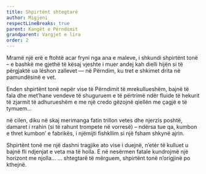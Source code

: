 ```yaml
---
title: Shpirtënt shtegtarë
author: Migjeni
respectLineBreaks: true
parent: Kangët e Përndimit
grandparent: Vargjet e lira
order: 2
---
```


Mramë një erë e ftohtë acar fryni nga ana e maleve,
i shkundi shpirtënt tonë – e bashkë me gjethë të kësaj vjeshte
i muer andej kah dielli hijën si të përgjaktë ua lëshon zallevet
— në Përndim, ku tret e shkimet drita në pamundësinë e vet.

Enden shpirtënt tonë nepër vise të Përndimit të mrekullueshëm,
bajnë të fala dhe met’hane vendeve të shuguruem
e të përtrimë ndër fluide të hekurit të zjarmit të adhurueshëm
e me një credo gëzojnë qiellën me çagjë e të tymuem…

në cilen, diku në skaj merimanga fatin trillon
vetes dhe njerzis poshtë, damaret i rrahin
(si të rahunt trompete në vorresë) – ndërsa tue qa, kumbon
e thret kumbon’ e fabrikës, i njëmijti fishkllim si një fsham shkynë ajrin.

Shpirtënt tonë me një dashni tragjike ato vise i duejnë,
n’etér të kulluet u bajnë fli ndjenjat e veta ma të holla.
E në nesërmen fatale kundrojmë një horizont me njolla…
… shtegtarë të mërguem, shpirtënt tonë n’origjinë po kthejnë.
